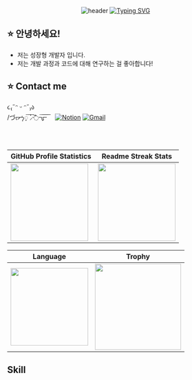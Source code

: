 <div align="center">
  
![header](https://capsule-render.vercel.app/api?type=transparent&animation=fadeIn&height=110&section=header&text=개발Lo_goal때림%20🫨&fontSize=50&fontColor=a27aff)
[![Typing SVG](https://readme-typing-svg.demolab.com?font=Fira+Code&pause=1000&color=cfcfeb&center=true&width=1000&size=15&lines=Hello,+I'm+Minje,+the+developer+of+the+front+end.🤍)](https://git.io/typing-svg)
  <div align="left"> 
  
  ## ⭐️ 안녕하세요!
  - 저는 성장형 개발자 입니다.
  - 저는 개발 과정과 코드에 대해 연구하는 걸 좋아합니다!
    
  ## ⭐️ Contact me
  ૮₍˶ᵔ ᵕ ᵔ˶₎ა<br>
  /づᡕᠵ᠊ᡃ࡚ࠢ࠘ ⸝່ࠡࠣ᠊߯᠆ࠣ࠘ᡁࠣ࠘᠊᠊ࠢ࠘  &nbsp;&nbsp;&nbsp; [![Notion](https://img.shields.io/badge/Notion-ffffff?style=for-the-badge&logo=Notion&logoColor=black)](#)
  [![Gmail](https://img.shields.io/badge/Gmail-ffffff?style=for-the-badge&logo=Gmail&logoColor=red)](mailto:olminje@gmail.com) 
  </div><br/><br/>

| GitHub Profile Statistics | Readme Streak Stats |
| ------------- | ------------- |
| <img height="180" src="https://github-readme-stats.vercel.app/api?username=olminje&count_private=true&theme=buefy" /> | <img height="180" src="https://streak-stats.demolab.com?user=OlMinJe&theme=buefy" /> |

|  Language | Trophy |
| ------------- | ------------- |
| <img height="180" src="https://github-readme-stats.vercel.app/api/top-langs/?username=olminje&theme=buefy&layout=compact" />  | <img height="200" src="https://github-profile-trophy.vercel.app/?username=olminje&margin-w=15&margin-h=15&theme=flat&row=2&column=4"/> |
</div>

## Skill


<!--
<div>
  <a href="https://github.com/olminje/CodingTest">
    <img align="center" width="320" src="https://github-readme-stats.vercel.app/api/pin/?username=olminje&repo=CodingTest&theme=shadow_red" />
  </a>
  <a href="https://github.com/olminje/StudyJava">
    <img align="center" width="320" src="https://github-readme-stats.vercel.app/api/pin/?username=olminje&repo=StudyJava&theme=shadow_red" />
  </a>
  <a href="https://github.com/olminje/StudyNode">
    <img align="center" width="320" src="https://github-readme-stats.vercel.app/api/pin/?username=olminje&repo=StudyNode&theme=shadow_red" />
  </a>
</div><br/>
<div>
  <a href="https://github.com/olminje/StudyReact">
    <img align="center" width="320" src="https://github-readme-stats.vercel.app/api/pin/?username=olminje&repo=StudyReact&theme=shadow_red" />
  </a>
  <a href="https://github.com/olminje/StudySpring">
    <img align="center" width="320" src="https://github-readme-stats.vercel.app/api/pin/?username=olminje&repo=StudySpring&theme=shadow_red" />
  </a>
  <a href="https://github.com/olminje/web-dev-github">
    <img align="center" width="320" src="https://github-readme-stats.vercel.app/api/pin/?username=olminje&repo=web-dev-github&theme=shadow_red" />
  </a>
</div><br/><br/><br/>
-->
